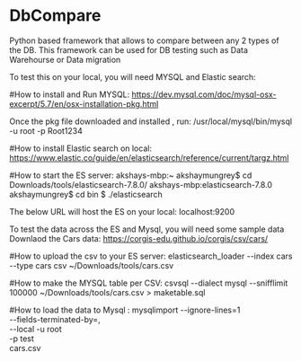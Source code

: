 # DbCompare
Python based framework that allows to compare between any 2 types of the DB. This framework can be used for DB testing such as Data Warehourse or Data migration

To test this on your local, you will need MYSQL and Elastic search:

#How to install and Run MYSQL:
https://dev.mysql.com/doc/mysql-osx-excerpt/5.7/en/osx-installation-pkg.html

Once the pkg file downloaded and installed , run:
/usr/local/mysql/bin/mysql -u root -p
Root1234

#How to install Elastic search on local:
https://www.elastic.co/guide/en/elasticsearch/reference/current/targz.html

#How to start the ES server:
akshays-mbp:~ akshaymungrey$ cd Downloads/tools/elasticsearch-7.8.0/
akshays-mbp:elasticsearch-7.8.0 akshaymungrey$  cd bin $ ./elasticsearch

The below URL will host the ES on your local:
localhost:9200

To test the data across the ES and Mysql, you will need some sample data
Downlaod the Cars data:
https://corgis-edu.github.io/corgis/csv/cars/

#How to upload the csv to your ES server:
elasticsearch_loader --index cars --type cars csv ~/Downloads/tools/cars.csv

#How to make the MYSQL table per CSV:
csvsql --dialect mysql --snifflimit 100000  ~/Downloads/tools/cars.csv > maketable.sql

#How to load the data to Mysql :
mysqlimport --ignore-lines=1 \
            --fields-terminated-by=, \
            --local -u root \
            -p test \
             cars.csv
